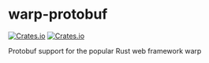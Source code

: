 # warp-protobuf
[![Crates.io](https://img.shields.io/crates/v/warp-protobuf)](https://crates.io/crates/warp-protobuf)
[![Crates.io](https://img.shields.io/crates/l/warp-protobuf)](LICENSE)


Protobuf support for the popular Rust web framework warp
